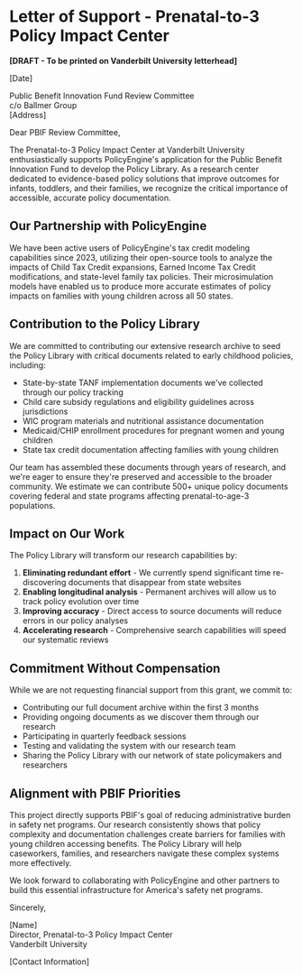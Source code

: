 # Letter of Support - Prenatal-to-3 Policy Impact Center

**[DRAFT - To be printed on Vanderbilt University letterhead]**

[Date]

Public Benefit Innovation Fund Review Committee  
c/o Ballmer Group  
[Address]

Dear PBIF Review Committee,

The Prenatal-to-3 Policy Impact Center at Vanderbilt University enthusiastically supports PolicyEngine's application for the Public Benefit Innovation Fund to develop the Policy Library. As a research center dedicated to evidence-based policy solutions that improve outcomes for infants, toddlers, and their families, we recognize the critical importance of accessible, accurate policy documentation.

## Our Partnership with PolicyEngine

We have been active users of PolicyEngine's tax credit modeling capabilities since 2023, utilizing their open-source tools to analyze the impacts of Child Tax Credit expansions, Earned Income Tax Credit modifications, and state-level family tax policies. Their microsimulation models have enabled us to produce more accurate estimates of policy impacts on families with young children across all 50 states.

## Contribution to the Policy Library

We are committed to contributing our extensive research archive to seed the Policy Library with critical documents related to early childhood policies, including:

- State-by-state TANF implementation documents we've collected through our policy tracking
- Child care subsidy regulations and eligibility guidelines across jurisdictions
- WIC program materials and nutritional assistance documentation
- Medicaid/CHIP enrollment procedures for pregnant women and young children
- State tax credit documentation affecting families with young children

Our team has assembled these documents through years of research, and we're eager to ensure they're preserved and accessible to the broader community. We estimate we can contribute 500+ unique policy documents covering federal and state programs affecting prenatal-to-age-3 populations.

## Impact on Our Work

The Policy Library will transform our research capabilities by:

1. **Eliminating redundant effort** - We currently spend significant time re-discovering documents that disappear from state websites
2. **Enabling longitudinal analysis** - Permanent archives will allow us to track policy evolution over time
3. **Improving accuracy** - Direct access to source documents will reduce errors in our policy analyses
4. **Accelerating research** - Comprehensive search capabilities will speed our systematic reviews

## Commitment Without Compensation

While we are not requesting financial support from this grant, we commit to:

- Contributing our full document archive within the first 3 months
- Providing ongoing documents as we discover them through our research
- Participating in quarterly feedback sessions
- Testing and validating the system with our research team
- Sharing the Policy Library with our network of state policymakers and researchers

## Alignment with PBIF Priorities

This project directly supports PBIF's goal of reducing administrative burden in safety net programs. Our research consistently shows that policy complexity and documentation challenges create barriers for families with young children accessing benefits. The Policy Library will help caseworkers, families, and researchers navigate these complex systems more effectively.

We look forward to collaborating with PolicyEngine and other partners to build this essential infrastructure for America's safety net programs.

Sincerely,

[Name]  
Director, Prenatal-to-3 Policy Impact Center  
Vanderbilt University

[Contact Information]